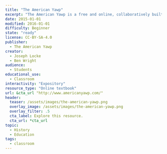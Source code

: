```yaml
---
title: "The American Yawp"
excerpt: "The American Yawp is a free and online, collaboratively built, open American history textbook designed for college-level history courses."
date: 2015-01-01
modified: 2016-01-01
difficulty: Beginner
state: "ready"
license: CC-BY-SA-4.0
publisher:
  - The American Yawp
creator:
  - Joseph Locke
  - Ben Wright
audience:
  - Students
educational_use:
  - Classroom
interactivity: "Expository"
resource_type: "Online textbook"
url: &cta_url "http://www.americanyawp.com/"
header:
  teaser: /assets/images/the-american-yawp.png
  overlay_image: /assets/images/the-american-yawp.png
  overlay_filter: .5
  cta_label: Explore this resource.
  cta_url: *cta_url
topic:
  - History
  - Education
tags:
  - classroom
---
```

